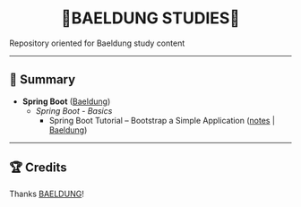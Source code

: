 <div name="top-readme" align=center>
  <h1>🍃BAELDUNG STUDIES🍃</h1>
</div>

Repository oriented for Baeldung study content

---

## 📌 Summary

- **Spring Boot** ([Baeldung](https://www.baeldung.com/spring-boot))
  - *Spring Boot - Basics*
    - Spring Boot Tutorial – Bootstrap a Simple Application ([notes]() | [Baeldung](https://www.baeldung.com/spring-boot-start))

---

## 🏆 Credits

Thanks [BAELDUNG](https://www.baeldung.com/)!
